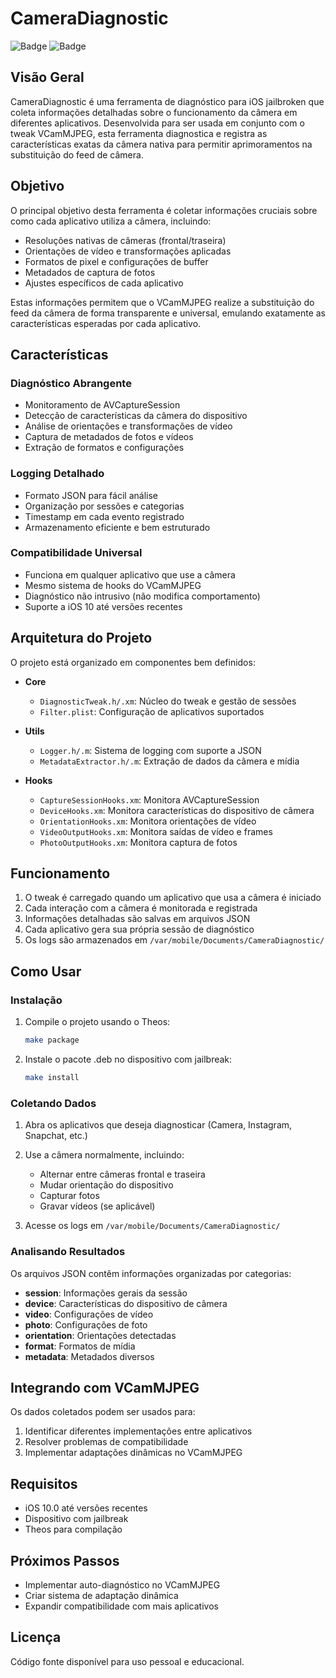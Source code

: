 # CameraDiagnostic

![Badge](https://img.shields.io/badge/iOS-14.0%2B-blue)
![Badge](https://img.shields.io/badge/Status-Beta-yellow)

## Visão Geral

CameraDiagnostic é uma ferramenta de diagnóstico para iOS jailbroken que coleta informações detalhadas sobre o funcionamento da câmera em diferentes aplicativos. Desenvolvida para ser usada em conjunto com o tweak VCamMJPEG, esta ferramenta diagnostica e registra as características exatas da câmera nativa para permitir aprimoramentos na substituição do feed de câmera.

## Objetivo

O principal objetivo desta ferramenta é coletar informações cruciais sobre como cada aplicativo utiliza a câmera, incluindo:

- Resoluções nativas de câmeras (frontal/traseira)
- Orientações de vídeo e transformações aplicadas
- Formatos de pixel e configurações de buffer
- Metadados de captura de fotos
- Ajustes específicos de cada aplicativo

Estas informações permitem que o VCamMJPEG realize a substituição do feed da câmera de forma transparente e universal, emulando exatamente as características esperadas por cada aplicativo.

## Características

### Diagnóstico Abrangente
- Monitoramento de AVCaptureSession
- Detecção de características da câmera do dispositivo
- Análise de orientações e transformações de vídeo
- Captura de metadados de fotos e vídeos
- Extração de formatos e configurações

### Logging Detalhado
- Formato JSON para fácil análise
- Organização por sessões e categorias
- Timestamp em cada evento registrado
- Armazenamento eficiente e bem estruturado

### Compatibilidade Universal
- Funciona em qualquer aplicativo que use a câmera
- Mesmo sistema de hooks do VCamMJPEG
- Diagnóstico não intrusivo (não modifica comportamento)
- Suporte a iOS 10 até versões recentes

## Arquitetura do Projeto

O projeto está organizado em componentes bem definidos:

- **Core**
  - `DiagnosticTweak.h/.xm`: Núcleo do tweak e gestão de sessões
  - `Filter.plist`: Configuração de aplicativos suportados
  
- **Utils**
  - `Logger.h/.m`: Sistema de logging com suporte a JSON
  - `MetadataExtractor.h/.m`: Extração de dados da câmera e mídia
  
- **Hooks**
  - `CaptureSessionHooks.xm`: Monitora AVCaptureSession
  - `DeviceHooks.xm`: Monitora características do dispositivo de câmera
  - `OrientationHooks.xm`: Monitora orientações de vídeo
  - `VideoOutputHooks.xm`: Monitora saídas de vídeo e frames
  - `PhotoOutputHooks.xm`: Monitora captura de fotos

## Funcionamento

1. O tweak é carregado quando um aplicativo que usa a câmera é iniciado
2. Cada interação com a câmera é monitorada e registrada
3. Informações detalhadas são salvas em arquivos JSON
4. Cada aplicativo gera sua própria sessão de diagnóstico
5. Os logs são armazenados em `/var/mobile/Documents/CameraDiagnostic/`

## Como Usar

### Instalação

1. Compile o projeto usando o Theos:
   ```bash
   make package
   ```

2. Instale o pacote .deb no dispositivo com jailbreak:
   ```bash
   make install
   ```

### Coletando Dados

1. Abra os aplicativos que deseja diagnosticar (Camera, Instagram, Snapchat, etc.)
2. Use a câmera normalmente, incluindo:
   - Alternar entre câmeras frontal e traseira
   - Mudar orientação do dispositivo
   - Capturar fotos
   - Gravar vídeos (se aplicável)

3. Acesse os logs em `/var/mobile/Documents/CameraDiagnostic/`

### Analisando Resultados

Os arquivos JSON contêm informações organizadas por categorias:
- **session**: Informações gerais da sessão
- **device**: Características do dispositivo de câmera
- **video**: Configurações de vídeo
- **photo**: Configurações de foto
- **orientation**: Orientações detectadas
- **format**: Formatos de mídia
- **metadata**: Metadados diversos

## Integrando com VCamMJPEG

Os dados coletados podem ser usados para:
1. Identificar diferentes implementações entre aplicativos
2. Resolver problemas de compatibilidade
3. Implementar adaptações dinâmicas no VCamMJPEG

## Requisitos

- iOS 10.0 até versões recentes
- Dispositivo com jailbreak
- Theos para compilação

## Próximos Passos

- Implementar auto-diagnóstico no VCamMJPEG
- Criar sistema de adaptação dinâmica
- Expandir compatibilidade com mais aplicativos

## Licença

Código fonte disponível para uso pessoal e educacional.